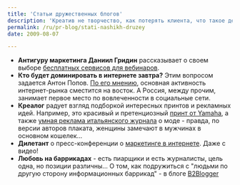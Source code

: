 ```yaml
---
title: 'Статьи дружественных блогов'
description: 'Креатив не творчество, как потерять клиента, что такое дедлайн на самом деле, а также о важности стилистики в рекламном бизнесе и о том, как привлечь в эту сферу молодых специалистов, пишут наши друзья - блог PR Partner.'
permalink: /ru/pr-blog/stati-nashikh-druzey
date: 2009-08-07

---
```

<ul>
<li><strong>Антигуру маркетинга Даниил Гридин</strong> рассказывает о своем выборе <a href="http://swotme.ru/blog/luchshij-besplatnyj-servis-dlya-vebinarov">бесплатных сервисов для вебинаров</a>. </li>
<li><strong>Кто будет доминировать в интернете завтра?</strong> Этим вопросом задается Антон Попов. <a href="http://blog.antonpopov.com/kto-budet-dominirovat-v-internete-zavtra/">По его мнению</a>, основная активность интернет-рынка сместится на восток. А Россия, между прочим, занимает первое место по вовлеченности в социальные сети.</li>
<li><strong>Креалог</strong> радует взгляд подборкой интересных принтов и рекламных идей. Например, это красивый и претенциозный <a href="http://blog.peklama.in/?p=480">принт от Yamaha</a>, а также <a href="http://blog.peklama.in/?p=478">умная реклама итальянского журнала</a> о моде - правда, по версии авторов плаката, женщины замечают в мужчинах в основном кошелек...</li>
<li><strong>Дилетант</strong> о пресс-конференции о <a href="http://dabbler-pr.blogspot.com/">маркетинге в интернете</a>. Даже с видео!</li>
<li><strong>Любовь на баррикадах</strong>  - есть пиарщики и есть журналисты, цель одна, но позиции различны... О том, как подружиться с "людьми по другую сторону информационных баррикад" - в блоге <a href=""http://b2blogger.com/blog/?p=450>B2Blogger</a></li></ul>


